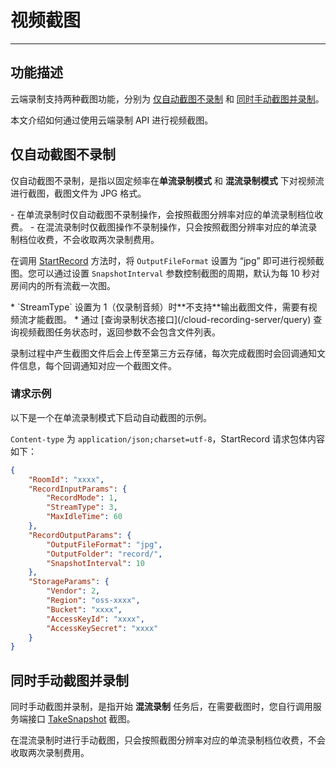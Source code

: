 # 视频截图

---

## 功能描述

云端录制支持两种截图功能，分别为 [仅自动截图不录制](#仅自动截图不录制) 和 [同时手动截图并录制](#同时手动截图并录制)。

本文介绍如何通过使用云端录制 API 进行视频截图。

## 仅自动截图不录制

仅自动截图不录制，是指以固定频率在**单流录制模式** 和 **混流录制模式** 下对视频流进行截图，截图文件为 JPG 格式。

<Warning title="注意">
- 在单流录制时仅自动截图不录制操作，会按照截图分辨率对应的单流录制档位收费。
- 在混流录制时仅截图操作不录制操作，只会按照截图分辨率对应的单流录制档位收费，不会收取两次录制费用。
</Warning>

在调用 [StartRecord](/cloud-recording-server/start) 方法时，将 `OutputFileFormat` 设置为 “jpg” 即可进行视频截图。您可以通过设置 `SnapshotInterval` 参数控制截图的周期，默认为每 10 秒对房间内的所有流截一次图。

<Warning title="注意">
* `StreamType` 设置为 1（仅录制音频）时**不支持**输出截图文件，需要有视频流才能截图。
* 通过 [查询录制状态接口](/cloud-recording-server/query) 查询视频截图任务状态时，返回参数不会包含文件列表。
</Warning>

录制过程中产生截图文件后会上传至第三方云存储，每次完成截图时会回调通知文件信息，每个回调通知对应一个截图文件。

### 请求示例

以下是一个在单流录制模式下启动自动截图的示例。

`Content-type` 为 `application/json;charset=utf-8`，StartRecord 请求包体内容如下：

```json
{
    "RoomId": "xxxx",
    "RecordInputParams": {
        "RecordMode": 1,
        "StreamType": 3,
        "MaxIdleTime": 60
    },
    "RecordOutputParams": {
        "OutputFileFormat": "jpg",
        "OutputFolder": "record/",
        "SnapshotInterval": 10
    },
    "StorageParams": {
        "Vendor": 2,
        "Region": "oss-xxxx",
        "Bucket": "xxxx",
        "AccessKeyId": "xxxx",
        "AccessKeySecret": "xxxx"
    }
}
```

## 同时手动截图并录制

同时手动截图并录制，是指开始 **混流录制** 任务后，在需要截图时，您自行调用服务端接口 [TakeSnapshot](/cloud-recording-server/take-snapshot) 截图。

<Note title="说明">
在混流录制时进行手动截图，只会按照截图分辨率对应的单流录制档位收费，不会收取两次录制费用。
</Note>